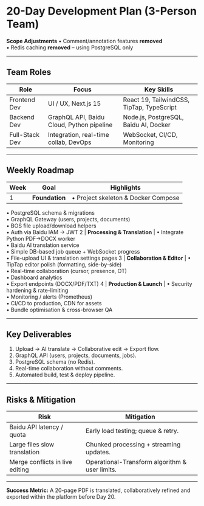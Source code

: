 # 20-Day Development Plan (3-Person Team)

**Scope Adjustments**
• Comment/annotation features **removed**  
• Redis caching **removed** – using PostgreSQL only

---
## Team Roles
Role | Focus | Key Skills
---- | ----- | ----------
Frontend Dev | UI / UX, Next.js 15 | React 19, TailwindCSS, TipTap, TypeScript
Backend Dev | GraphQL API, Baidu Cloud, Python pipeline | Node.js, PostgreSQL, Baidu AI, Docker
Full-Stack Dev | Integration, real-time collab, DevOps | WebSocket, CI/CD, Monitoring

---
## Weekly Roadmap
Week | Goal | Highlights
---- | ---- | ----------
1 | **Foundation** | • Project skeleton & Docker Compose  
  • PostgreSQL schema & migrations  
  • GraphQL Gateway (users, projects, documents)  
  • BOS file upload/download helpers  
  • Auth via Baidu IAM → JWT
2 | **Processing & Translation** | • Integrate Python PDF→DOCX worker  
  • Baidu AI translation service  
  • Simple DB-based job queue + WebSocket progress  
  • File-upload UI & translation settings pages
3 | **Collaboration & Editor** | • TipTap editor polish (formatting, side-by-side)  
  • Real-time collaboration (cursor, presence, OT)  
  • Dashboard analytics  
  • Export endpoints (DOCX/PDF/TXT)
4 | **Production & Launch** | • Security hardening & rate-limiting  
  • Monitoring / alerts (Prometheus)  
  • CI/CD to production, CDN for assets  
  • Bundle optimisation & cross-browser QA

---
## Key Deliverables
1. Upload → AI translate → Collaborative edit → Export flow.  
2. GraphQL API (users, projects, documents, jobs).  
3. PostgreSQL schema (no Redis).  
4. Real-time collaboration without comments.  
5. Automated build, test & deploy pipeline.

---
## Risks & Mitigation
Risk | Mitigation
---- | ----------
Baidu API latency / quota | Early load testing; queue & retry.
Large files slow translation | Chunked processing + streaming updates.
Merge conflicts in live editing | Operational-Transform algorithm & user limits.

---
**Success Metric:** A 20-page PDF is translated, collaboratively refined and exported within the platform before Day 20.

